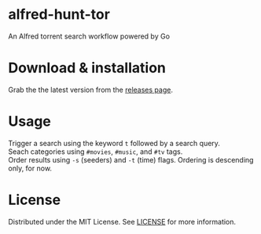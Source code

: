 # alfred-hunt-tor
An Alfred torrent search workflow powered by Go

# Download & installation
Grab the the latest version from the [releases page](https://github.com/coheff/alfred-hunt-tor/releases/tag/v0.1.0).

# Usage
Trigger a search using the keyword `t` followed by a search query. \
Seach categories using `#movies`, `#music`, and `#tv` tags. \
Order results using `-s` (seeders) and `-t` (time) flags. Ordering is descending only, for now.

# License
Distributed under the MIT License. See [LICENSE](https://github.com/coheff/alfred-hunt-tor/blob/main/LICENSE) for more information.
